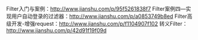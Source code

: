 Filter入门与案例：http://www.jianshu.com/p/95f5261838f7
Filter案例四—实现用户自动登录的过滤器：http://www.jianshu.com/p/a0853749b8ed
Filter高级开发-增强request：http://www.jianshu.com/p/f1104907f102
转义Filter：http://www.jianshu.com/p/42d91f19f09d